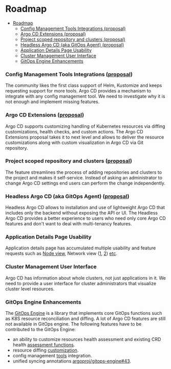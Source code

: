 # Roadmap

- [Roadmap](#roadmap)
    - [Config Management Tools Integrations (proposal)](#config-management-tools-integrations-proposal)
    - [Argo CD Extensions (proposal)](#argo-cd-extensions-proposal)
    - [Project scoped repository and clusters (proposal)](#project-scoped-repository-and-clusters-proposal)
    - [Headless Argo CD (aka GitOps Agent) (proposal)](#headless-argo-cd-aka-gitops-agent-proposal)
    - [Application Details Page Usability](#application-details-page-usability)
    - [Cluster Management User Interface](#cluster-management-user-interface)
    - [GitOps Engine Enhancements](#gitops-engine-enhancements)


### Config Management Tools Integrations ([proposal](https://github.com/argoproj/argo-cd/pull/5927))

The community likes the first class support of Helm, Kustomize and keeps requesting support for more tools.
Argo CD provides a mechanism to integrate with any config management tool. We need to investigate why
it is not enough and implement missing features.


### Argo CD Extensions ([proposal](https://github.com/argoproj/argo-cd/pull/6240))

Argo CD supports customizing handling of Kubernetes resources via diffing customizations,
health checks, and custom actions. The Argo CD Extensions proposal takes it to next
level and allows to deliver the resource customizations along with custom visualization in Argo CD
via Git repository.

### Project scoped repository and clusters ([proposal](https://github.com/argoproj/argo-cd/blob/master/docs/proposals/project-repos-and-clusters.md))

The feature streamlines the process of adding repositories and clusters to the project and makes it self-service.
Instead of asking an administrator to change Argo CD settings end users can perform the change independently.

### Headless Argo CD (aka GitOps Agent) ([proposal](https://github.com/argoproj/argo-cd/pull/6385))

Headless Argo CD allows to installation and use of lightweight Argo CD that includes only the backend without exposing the API or UI.
The Headless Argo CD provides a better experience to users who need only core Argo CD features and don't want to deal with multi-tenancy features.

### Application Details Page Usability

Application details page has accumulated multiple usability and feature requests such as 
[Node view](https://github.com/argoproj/argo-cd/issues/1483),
Network view ([1](https://github.com/argoproj/argo-cd/issues/2892), [2](https://github.com/argoproj/argo-cd/issues/2338))
 [etc](https://github.com/argoproj/argo-cd/issues/2199).

### Cluster Management User Interface

Argo CD has information about whole clusters, not just applications in it.
We need to provide a user interface for cluster administrators that visualize cluster level resources.

### GitOps Engine Enhancements

The [GitOps Engine](https://github.com/argoproj/gitops-engine) is a library that implements core GitOps functions such as K8S resource reconciliation and diffing.
A lot of Argo CD features are still not available in GitOps engine. The following features have to be contributed to the GitOps Engine:

* an ability to customize resources health assessment and existing CRD health [assessment functions](https://github.com/argoproj/argo-cd/tree/master/resource_customizations).
* resource diffing [customization](../user-guide/diffing/).
* config management [tools](../user-guide/application_sources/) integration.
* unified syncing annotations [argoproj/gitops-engine#43](https://github.com/argoproj/gitops-engine/issues/43).
